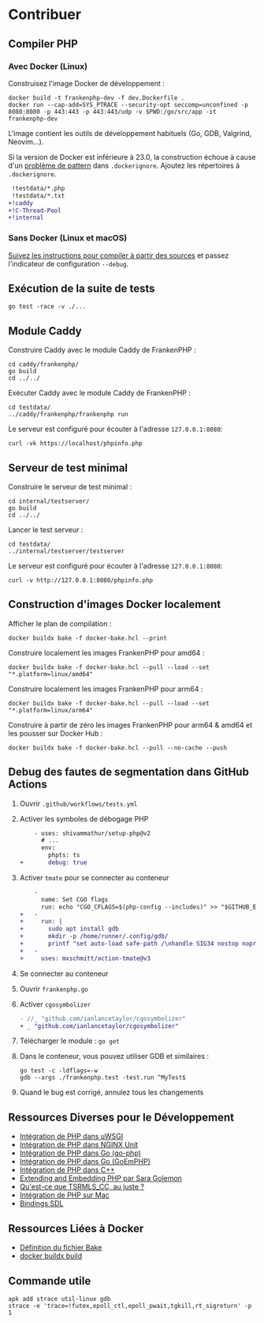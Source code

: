 # Contribuer

## Compiler PHP

### Avec Docker (Linux)

Construisez l'image Docker de développement :

```console
docker build -t frankenphp-dev -f dev.Dockerfile .
docker run --cap-add=SYS_PTRACE --security-opt seccomp=unconfined -p 8080:8080 -p 443:443 -p 443:443/udp -v $PWD:/go/src/app -it frankenphp-dev
```

L'image contient les outils de développement habituels (Go, GDB, Valgrind, Neovim...).

Si la version de Docker est inférieure à 23.0, la construction échoue à cause d'un [problème de pattern](https://github.com/moby/moby/pull/42676) dans `.dockerignore`. Ajoutez les répertoires à `.dockerignore`.

```patch
 !testdata/*.php
 !testdata/*.txt
+!caddy
+!C-Thread-Pool
+!internal
```

### Sans Docker (Linux et macOS)

[Suivez les instructions pour compiler à partir des sources](https://frankenphp.dev/docs/compile/) et passez l'indicateur de configuration `--debug`.

## Exécution de la suite de tests

```console
go test -race -v ./...
```

## Module Caddy

Construire Caddy avec le module Caddy de FrankenPHP :

```console
cd caddy/frankenphp/
go build
cd ../../
```

Exécuter Caddy avec le module Caddy de FrankenPHP :

```console
cd testdata/
../caddy/frankenphp/frankenphp run
```

Le serveur est configuré pour écouter à l'adresse `127.0.0.1:8080`:

```console
curl -vk https://localhost/phpinfo.php
```

## Serveur de test minimal

Construire le serveur de test minimal :

```console
cd internal/testserver/
go build
cd ../../
```

Lancer le test serveur :

```console
cd testdata/
../internal/testserver/testserver
```

Le serveur est configuré pour écouter à l'adresse `127.0.0.1:8080`:

```console
curl -v http://127.0.0.1:8080/phpinfo.php
```

## Construction d'images Docker localement

Afficher le plan de compilation :

```console
docker buildx bake -f docker-bake.hcl --print
```

Construire localement les images FrankenPHP pour amd64 :

```console
docker buildx bake -f docker-bake.hcl --pull --load --set "*.platform=linux/amd64"
```

Construire localement les images FrankenPHP pour arm64 :

```console
docker buildx bake -f docker-bake.hcl --pull --load --set "*.platform=linux/arm64"
```

Construire à partir de zéro les images FrankenPHP pour arm64 & amd64 et les pousser sur Docker Hub :

```console
docker buildx bake -f docker-bake.hcl --pull --no-cache --push
```

## Debug des fautes de segmentation dans GitHub Actions

1. Ouvrir `.github/workflows/tests.yml`
2. Activer les symboles de débogage PHP

    ```patch
        - uses: shivammathur/setup-php@v2
          # ...
          env:
            phpts: ts
    +       debug: true
    ```

3. Activer `tmate` pour se connecter au conteneur

    ```patch
        -
          name: Set CGO flags
          run: echo "CGO_CFLAGS=$(php-config --includes)" >> "$GITHUB_ENV"
    +   -
    +     run: |
    +       sudo apt install gdb
    +       mkdir -p /home/runner/.config/gdb/
    +       printf "set auto-load safe-path /\nhandle SIG34 nostop noprint pass" > /home/runner/.config/gdb/gdbinit
    +   -
    +     uses: mxschmitt/action-tmate@v3
    ```

4. Se connecter au conteneur
5. Ouvrir `frankenphp.go`
6. Activer `cgosymbolizer`

    ```patch
    - //_ "github.com/ianlancetaylor/cgosymbolizer"
    + _ "github.com/ianlancetaylor/cgosymbolizer"
    ```

7. Télécharger le module : `go get`
8. Dans le conteneur, vous pouvez utiliser GDB et similaires :

    ```console
    go test -c -ldflags=-w
    gdb --args ./frankenphp.test -test.run ^MyTest$
    ```

9. Quand le bug est corrigé, annulez tous les changements

## Ressources Diverses pour le Développement

* [Intégration de PHP dans uWSGI](https://github.com/unbit/uwsgi/blob/master/plugins/php/php_plugin.c)
* [Intégration de PHP dans NGINX Unit](https://github.com/nginx/unit/blob/master/src/nxt_php_sapi.c)
* [Intégration de PHP dans Go (go-php)](https://github.com/deuill/go-php)
* [Intégration de PHP dans Go (GoEmPHP)](https://github.com/mikespook/goemphp)
* [Intégration de PHP dans C++](https://gist.github.com/paresy/3cbd4c6a469511ac7479aa0e7c42fea7)
* [Extending and Embedding PHP par Sara Golemon](https://books.google.fr/books?id=zMbGvK17_tYC&pg=PA254&lpg=PA254#v=onepage&q&f=false)
* [Qu'est-ce que TSRMLS_CC, au juste ?](http://blog.golemon.com/2006/06/what-heck-is-tsrmlscc-anyway.html)
* [Intégration de PHP sur Mac](https://gist.github.com/jonnywang/61427ffc0e8dde74fff40f479d147db4)
* [Bindings SDL](https://pkg.go.dev/github.com/veandco/go-sdl2@v0.4.21/sdl#Main)

## Ressources Liées à Docker

* [Définition du fichier Bake](https://docs.docker.com/build/customize/bake/file-definition/)
* [docker buildx build](https://docs.docker.com/engine/reference/commandline/buildx_build/)

## Commande utile

```console
apk add strace util-linux gdb
strace -e 'trace=!futex,epoll_ctl,epoll_pwait,tgkill,rt_sigreturn' -p 1
```

